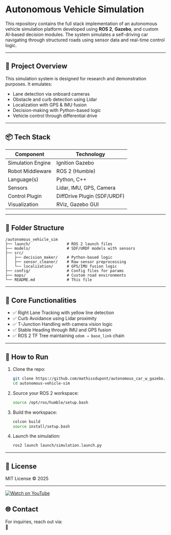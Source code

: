 # Autonomous Vehicle Simulation

This repository contains the full stack implementation of an autonomous vehicle simulation platform developed using **ROS 2**, **Gazebo**, and custom AI-based decision modules. The system simulates a self-driving car navigating through structured roads using sensor data and real-time control logic.

---

## 🚗 Project Overview

This simulation system is designed for research and demonstration purposes. It emulates:

- Lane detection via onboard cameras
- Obstacle and curb detection using Lidar
- Localization with GPS & IMU fusion
- Decision-making with Python-based logic
- Vehicle control through differential drive

---

## 📦 Tech Stack

| Component           | Technology                         |
|---------------------|-------------------------------------|
| Simulation Engine   | Ignition Gazebo                     |
| Robot Middleware    | ROS 2 (Humble)                      |
| Language(s)         | Python, C++                         |
| Sensors             | Lidar, IMU, GPS, Camera             |
| Control Plugin      | DiffDrive Plugin (SDF/URDF)         |
| Visualization       | RViz, Gazebo GUI                    |

---

## 📁 Folder Structure

```
/autonomous_vehicle_sim
├── launch/                # ROS 2 launch files
├── models/                # SDF/URDF models with sensors
├── src/
│   ├── decision_maker/    # Python-based logic
│   ├── sensor_cleaner/    # Raw sensor preprocessing
│   └── localization/      # GPS/IMU fusion logic
├── config/                # Config files for params
├── maps/                  # Custom road environments
└── README.md              # This file
```

---

## 🧠 Core Functionalities

- ✅ Right Lane Tracking with yellow line detection
- ✅ Curb Avoidance using Lidar proximity
- ✅ T-Junction Handling with camera vision logic
- ✅ Stable Heading through IMU and GPS fusion
- ✅ ROS 2 TF Tree maintaining `odom → base_link` chain

---

## 🧪 How to Run

1. Clone the repo:
   ```bash
   git clone https://github.com/mathissdupont/autonomous_car_w_gazebo.git
   cd autonomous-vehicle-sim
   ```

2. Source your ROS 2 workspace:
   ```bash
   source /opt/ros/humble/setup.bash
   ```

3. Build the workspace:
   ```bash
   colcon build
   source install/setup.bash
   ```

4. Launch the simulation:
   ```bash
   ros2 launch launch/simulation.launch.py
   ```

---

## 📄 License

MIT License © 2025

---

[![Watch on YouTube](https://i9.ytimg.com/vi_webp/37UanjivitE/mqdefault.webp?v=68497316&sqp=CJjkpcIG&rs=AOn4CLB9bS0kxbymoyIM2hH164B01hMQGg)](https://www.youtube.com/watch?v=37UanjivitE?si=sMFmPIjP3bvUrCoU)


## 🌐 Contact

For inquiries, reach out via:  
📧 
